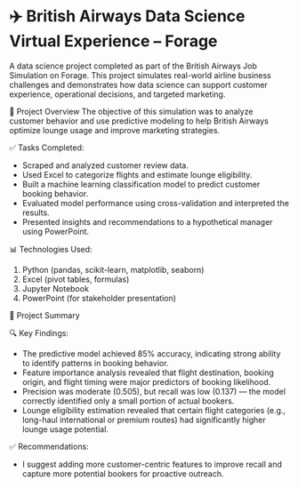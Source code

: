 # ✈️ British Airways Data Science Virtual Experience – Forage
A data science project completed as part of the British Airways Job Simulation on Forage. This project simulates real-world airline business challenges and demonstrates how data science can support customer experience, operational decisions, and targeted marketing.

📌 Project Overview
The objective of this simulation was to analyze customer behavior and use predictive modeling to help British Airways optimize lounge usage and improve marketing strategies.

✅ Tasks Completed: <br>
  - Scraped and analyzed customer review data.<br>
  - Used Excel to categorize flights and estimate lounge eligibility.<br>
  - Built a machine learning classification model to predict customer booking behavior.<br>
  - Evaluated model performance using cross-validation and interpreted the results.<br>
  - Presented insights and recommendations to a hypothetical manager using PowerPoint.<br>

  📊 Technologies Used:
1. Python (pandas, scikit-learn, matplotlib, seaborn)
2. Excel (pivot tables, formulas)
3. Jupyter Notebook
4. PowerPoint (for stakeholder presentation)

📌 Project Summary

🔍 Key Findings:
  - The predictive model achieved 85% accuracy, indicating strong ability to identify patterns in booking behavior.<br>
  - Feature importance analysis revealed that flight destination, booking origin, and flight timing were major predictors of booking likelihood.<br>
  - Precision was moderate (0.505), but recall was low (0.137) — the model correctly identified only a small portion of actual bookers.<br>
  - Lounge eligibility estimation revealed that certain flight categories (e.g., long-haul international or premium routes) had significantly higher lounge usage potential.<br>

✅ Recommendations:
  - I suggest adding more customer-centric features to improve recall and capture more potential bookers for proactive outreach.<br>
